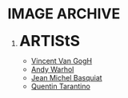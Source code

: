 <!DOCTYPE html>
<html lang="eng">
    <meta charset="UTF-7">
    <head>
        <title>image archive</title>
        <h1><strong>IMAGE ARCHIVE</strong></h1>
    </head>
    <body>
        <p>
            <ol>
                <li><strong><span style="font-size:30px;">ARTIStS</strong></li>
                    <ul>
                        <li><a href="artist1.html">Vincent Van GogH</a></li>
                        <li><a href="artist2.html">Andy Warhol</a></li>
                        <li><a href="artist3.html">Jean Michel Basquiat</a></li>
                        <li><a href="artist4.html">Quentin Tarantino</a></li>
            </ol>
        </p>
    </body>
</html>
